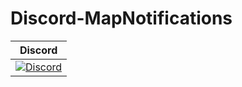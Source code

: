 # Discord-MapNotifications

| Discord |
|:-------:|
| [![Discord](https://img.shields.io/discord/388685157286019072.svg)](https://discord.gg/NUMQfgs) |
